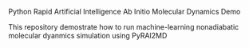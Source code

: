 Python Rapid Artificial Intelligence Ab Initio Molecular Dynamics Demo


This repository demostrate how to run machine-learning nonadiabatic molecular dyanmics simulation using PyRAI2MD

